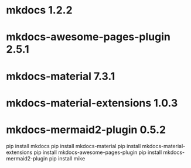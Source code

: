 # mkdocs                      1.2.2
# mkdocs-awesome-pages-plugin 2.5.1
# mkdocs-material             7.3.1
# mkdocs-material-extensions  1.0.3
# mkdocs-mermaid2-plugin      0.5.2

pip install mkdocs
pip install mkdocs-material
pip install mkdocs-material-extensions
pip install mkdocs-awesome-pages-plugin
pip install mkdocs-mermaid2-plugin
pip install mike
